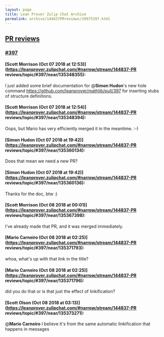 ```yaml
---
layout: page
title: Lean Prover Zulip Chat Archive 
permalink: archive/144837PRreviews/39975397.html
---
```


## [PR reviews](index.html)
### [#397](39975397.html)

#### [Scott Morrison (Oct 07 2018 at 12:53)](https://leanprover.zulipchat.com/#narrow/stream/144837-PR reviews/topic/#397/near/135348355):
I just added some brief documentation for @**Simon Hudon**'s new hole command https://github.com/leanprover/mathlib/pull/397 for inserting stubs of structure definitions.

#### [Scott Morrison (Oct 07 2018 at 12:54)](https://leanprover.zulipchat.com/#narrow/stream/144837-PR reviews/topic/#397/near/135348394):
Oops, but Mario has very efficiently merged it in the meantime. :-)

#### [Simon Hudon (Oct 07 2018 at 19:42)](https://leanprover.zulipchat.com/#narrow/stream/144837-PR reviews/topic/#397/near/135360134):
Does that mean we need a new PR?

#### [Simon Hudon (Oct 07 2018 at 19:42)](https://leanprover.zulipchat.com/#narrow/stream/144837-PR reviews/topic/#397/near/135360136):
Thanks for the doc, btw :)

#### [Scott Morrison (Oct 08 2018 at 00:01)](https://leanprover.zulipchat.com/#narrow/stream/144837-PR reviews/topic/#397/near/135367398):
I've already made that PR, and it was merged immediately.

#### [Mario Carneiro (Oct 08 2018 at 02:25)](https://leanprover.zulipchat.com/#narrow/stream/144837-PR reviews/topic/#397/near/135371793):
whoa, what's up with that link in the title?

#### [Mario Carneiro (Oct 08 2018 at 02:25)](https://leanprover.zulipchat.com/#narrow/stream/144837-PR reviews/topic/#397/near/135371796):
did you do that or is that just the effect of linkification?

#### [Scott Olson (Oct 08 2018 at 03:13)](https://leanprover.zulipchat.com/#narrow/stream/144837-PR reviews/topic/#397/near/135373271):
@**Mario Carneiro** I believe it's from the same automatic linkification that happens in messages

